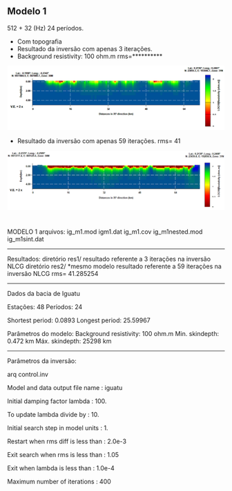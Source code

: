## Modelo 1
512 + 32 (Hz)
24 períodos.
* Com topografia
* Resultado da inversão com apenas 3 iterações. 
* Background resistivity: 100 ohm.m
rms=**********
<img src='https://github.com/arturbenevides/MSc_Geophysics/blob/master/ModEM/mod1_3iteracoes.bmp' width=900>

* Resultado da inversão com apenas 59 iterações.
rms= 41
<img src='https://github.com/arturbenevides/MSc_Geophysics/blob/master/ModEM/m1_59it.png' width=900>




#
MODELO 1
arquivos:
ig_m1.mod
igm1.dat
ig_m1.cov
ig_m1nested.mod
ig_m1sint.dat

__________________________________________________
Resultados: 
diretório res1/
resultado referente a 3 iterações na inversão NLCG
diretório res2/
*mesmo modelo
resultado referente a 59 iterações na inversão NLCG
rms=  41.285254
__________________________________________________
Dados da bacia de Iguatu

Estações: 48
Períodos: 24

Shortest period: 0.0893
Longest period: 25.59967

Parâmetros do modelo:
Background resistivity: 100 ohm.m
Min. skindepth: 0.472 km
Máx. skindepth: 25298 km

___________________________________________________
Parâmetros da inversão:

arq control.inv

Model and data output file name    : iguatu

Initial damping factor lambda      : 100.

To update lambda divide by         : 10.

Initial search step in model units : 1.

Restart when rms diff is less than : 2.0e-3

Exit search when rms is less than  : 1.05

Exit when lambda is less than      : 1.0e-4

Maximum number of iterations       : 400
